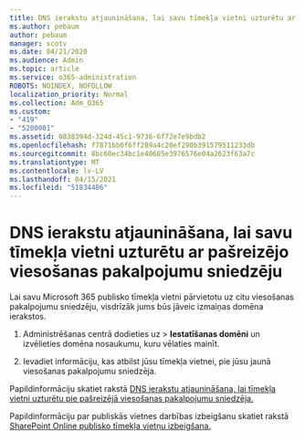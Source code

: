 ```yaml
---
title: DNS ierakstu atjaunināšana, lai savu tīmekļa vietni uzturētu ar pašreizējo viesošanas pakalpojumu sniedzēju
ms.author: pebaum
author: pebaum
manager: scotv
ms.date: 04/21/2020
ms.audience: Admin
ms.topic: article
ms.service: o365-administration
ROBOTS: NOINDEX, NOFOLLOW
localization_priority: Normal
ms.collection: Adm_O365
ms.custom:
- "419"
- "5200001"
ms.assetid: 0838394d-324d-45c1-9736-6f72e7e9bdb2
ms.openlocfilehash: f7871bb0f6ff289a4c20ef290b391579511233db
ms.sourcegitcommit: 8bc60ec34bc1e40685e3976576e04a2623f63a7c
ms.translationtype: MT
ms.contentlocale: lv-LV
ms.lasthandoff: 04/15/2021
ms.locfileid: "51834486"
---
```

# <a name="update-dns-records-to-keep-your-website-with-your-current-hosting-provider"></a>DNS ierakstu atjaunināšana, lai savu tīmekļa vietni uzturētu ar pašreizējo viesošanas pakalpojumu sniedzēju

Lai savu Microsoft 365 publisko tīmekļa vietni pārvietotu uz citu viesošanas pakalpojumu sniedzēju, visdrīzāk jums būs jāveic izmaiņas domēna ierakstos.
  
1. Administrēšanas centrā dodieties  uz \> **Iestatīšanas domēni** un izvēlieties domēna nosaukumu, kuru vēlaties mainīt.

2. Ievadiet informāciju, kas atbilst jūsu tīmekļa vietnei, pie jūsu jaunā viesošanas pakalpojumu sniedzēja.

Papildinformāciju skatiet rakstā [DNS ierakstu atjaunināšana, lai tīmekļa vietni uzturētu pie pašreizējā viesošanas pakalpojumu sniedzēja.](https://docs.microsoft.com/microsoft-365/admin/dns/update-dns-records-to-retain-current-hosting-provider?view=o365-worldwide)
  
Papildinformāciju par publiskās vietnes darbības izbeigšanu skatiet rakstā [SharePoint Online publisko tīmekļa vietņu izbeigšana.](https://support.office.com/article/sharepoint-online-public-websites-to-be-discontinued-e86bfd2f-5c7d-446f-a430-7cfcc0130916)
